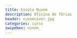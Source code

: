 ```yaml
---
title: Escola Nuvem
description: Oficina de férias
header: nuvemcover.jpg
categories: curso
swipebox: nuvem_
---
```

